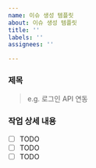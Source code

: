 ```yaml
---
name: 이슈 생성 템플릿
about: 이슈 생성 템플릿
title: ''
labels: ''
assignees: ''

---
```


### 제목
 > e.g. 로그인 API 연동

### 작업 상세 내용

- [ ] TODO
- [ ] TODO
- [ ] TODO
